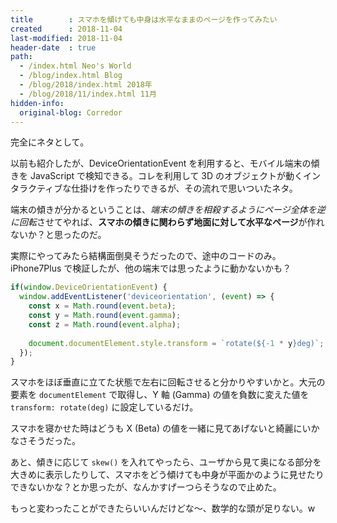 ```yaml
---
title        : スマホを傾けても中身は水平なままのページを作ってみたい
created      : 2018-11-04
last-modified: 2018-11-04
header-date  : true
path:
  - /index.html Neo's World
  - /blog/index.html Blog
  - /blog/2018/index.html 2018年
  - /blog/2018/11/index.html 11月
hidden-info:
  original-blog: Corredor
---
```


完全にネタとして。

以前も紹介したが、DeviceOrientationEvent を利用すると、モバイル端末の傾きを JavaScript で検知できる。コレを利用して 3D のオブジェクトが動くインタラクティブな仕掛けを作ったりできるが、その流れで思いついたネタ。

端末の傾きが分かるということは、*端末の傾きを相殺するようにページ全体を逆に回転*させてやれば、**スマホの傾きに関わらず地面に対して水平なページ**が作れないか？と思ったのだ。

実際にやってみたら結構面倒臭そうだったので、途中のコードのみ。iPhone7Plus で検証したが、他の端末では思ったように動かないかも？

```javascript
if(window.DeviceOrientationEvent) {
  window.addEventListener('deviceorientation', (event) => {
    const x = Math.round(event.beta);
    const y = Math.round(event.gamma);
    const z = Math.round(event.alpha);
    
    document.documentElement.style.transform = `rotate(${-1 * y}deg)`;
  });
}
```

スマホをほぼ垂直に立てた状態で左右に回転させると分かりやすいかと。大元の要素を `documentElement` で取得し、Y 軸 (Gamma) の値を負数に変えた値を `transform: rotate(deg)` に設定しているだけ。

スマホを寝かせた時はどうも X (Beta) の値を一緒に見てあげないと綺麗にいかなさそうだった。

あと、傾きに応じて `skew()` を入れてやったら、ユーザから見て奥になる部分を大きめに表示したりして、スマホをどう傾けても中身が平面かのように見せたりできないかな？とか思ったが、なんかすげーつらそうなので止めた。

もっと変わったことができたらいいんだけどな〜、数学的な頭が足りない。w

